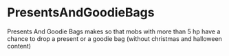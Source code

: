 # PresentsAndGoodieBags
Presents And Goodie Bags makes so that mobs with more than 5 hp have a chance to drop a present or a goodie bag (without christmas and halloween content)
